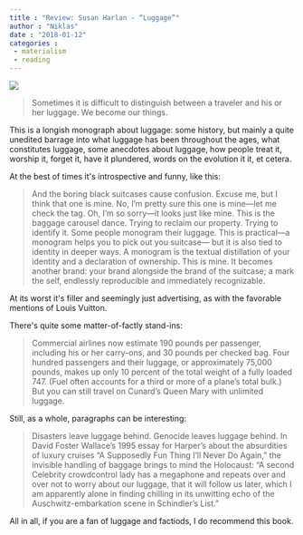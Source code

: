 ```yaml
---
title : "Review: Susan Harlan - “Luggage”"
author : "Niklas"
date : "2018-01-12"
categories : 
 - materialism
 - reading
---
```


[![](https://niklasblog.com/wp-content/Luggage.jpg)](https://niklasblog.com/wp-content/Luggage.jpg)

> Sometimes it is difficult to distinguish between a traveler and his or her luggage. We become our things.

This is a longish monograph about luggage: some history, but mainly a quite unedited barrage into what luggage has been throughout the ages, what constitutes luggage, some anecdotes about luggage, how people treat it, worship it, forget it, have it plundered, words on the evolution it it, et cetera.

At the best of times it's introspective and funny, like this:

> And the boring black suitcases cause confusion. Excuse me, but I think that one is mine. No, I’m pretty sure this one is mine—let me check the tag. Oh, I’m so sorry—it looks just like mine. This is the baggage carousel dance. Trying to reclaim our property. Trying to identify it. Some people monogram their luggage. This is practical—a monogram helps you to pick out you suitcase— but it is also tied to identity in deeper ways. A monogram is the textual distillation of your identity and a declaration of ownership. This is mine. It becomes another brand: your brand alongside the brand of the suitcase; a mark the self, endlessly reproducible and immediately recognizable.

At its worst it's filler and seemingly just advertising, as with the favorable mentions of Louis Vuitton.

There's quite some matter-of-factly stand-ins:

> Commercial airlines now estimate 190 pounds per passenger, including his or her carry-ons, and 30 pounds per checked bag. Four hundred passengers and their luggage, or approximately 75,000 pounds, makes up only 10 percent of the total weight of a fully loaded 747. (Fuel often accounts for a third or more of a plane’s total bulk.) But you can still travel on Cunard’s Queen Mary with unlimited luggage.

Still, as a whole, paragraphs can be interesting:

> Disasters leave luggage behind. Genocide leaves luggage behind. In David Foster Wallace’s 1995 essay for Harper’s about the absurdities of luxury cruises “A Supposedly Fun Thing I’ll Never Do Again,” the invisible handling of baggage brings to mind the Holocaust: “A second Celebrity crowdcontrol lady has a megaphone and repeats over and over not to worry about our luggage, that it will follow us later, which I am apparently alone in finding chilling in its unwitting echo of the Auschwitz-embarkation scene in Schindler’s List.”

All in all, if you are a fan of luggage and factiods, I do recommend this book.
